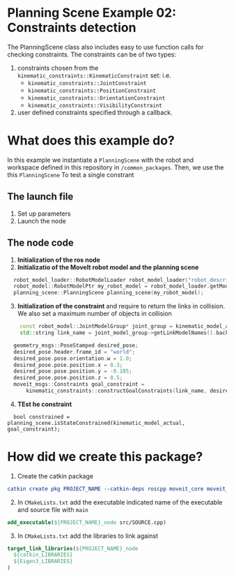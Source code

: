 # Planning Scene Example 02: Constraints detection

The PlanningScene class also includes easy to use function calls for checking constraints.
The constraints can be of two types:
1. constraints chosen from the `kinematic_constraints::KinematicConstraint` set: i.e. 
    - `kinematic_constraints::JointConstraint`
    - `kinematic_constraints::PositionConstraint`
    - `kinematic_constraints::OrientationConstraint`
    - `kinematic_constraints::VisibilityConstraint`
2. user defined constraints specified through a callback.
# What does this example do?
In this example we instantiate a `PlanningScene` with the robot and workspace defined in this repository in `/common_packages`.
Then, we use the this `PlanningScene` To test a single constrant

## The launch file

1. Set up parameters
4. Launch the node

## The node code
1. **Initialization of the ros node**
2. **Initializatio of the MoveIt robot model and the planning scene**
```C++
  robot_model_loader::RobotModelLoader robot_model_loader("robot_description");
  robot_model::RobotModelPtr my_robot_model = robot_model_loader.getModel();
  planning_scene::PlanningScene planning_scene(my_robot_model);
```
3. **Initialization of the constraint** and require to return the links in collision. We also set a maximum number of objects in collision
```C++
    const robot_model::JointModelGroup* joint_group = kinematic_model_actual.getJointModelGroup("myrobotplanninggroup");
    std::string link_name = joint_model_group->getLinkModelNames().back();

  geometry_msgs::PoseStamped desired_pose;
  desired_pose.header.frame_id = "world";
  desired_pose.pose.orientation.w = 1.0;
  desired_pose.pose.position.x = 0.3;
  desired_pose.pose.position.y = -0.185;
  desired_pose.pose.position.z = 0.5;
  moveit_msgs::Constraints goal_constraint =
      kinematic_constraints::constructGoalConstraints(link_name, desired_pose);
```
4. **TEst he constraint**
```
  bool constrained = planning_scene.isStateConstrained(kinematic_model_actual, goal_constraint);
```

# How did we create this package?

1. Create the catkin package
```CMake
catkin create pkg PROJECT_NAME --catkin-deps roscpp moveit_core moveit_ros_planning_interface --system-deps Eigen3
```

2. In `CMakeLists.txt` add the executable indicated name of the executable and source file with `main`
```CMake
add_executable(${PROJECT_NAME}_node src/SOURCE.cpp)
```
3. In `CMakeLists.txt` add the libraries to link against
```CMake
target_link_libraries(${PROJECT_NAME}_node
  ${catkin_LIBRARIES}
  ${Eigen3_LIBRARIES}
)
```

